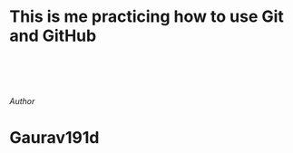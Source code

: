 # This is me practicing how to use Git and GitHub 
<br>
<br>
<br>
<h6>Author</h6>
<h1>Gaurav191d</h1>

